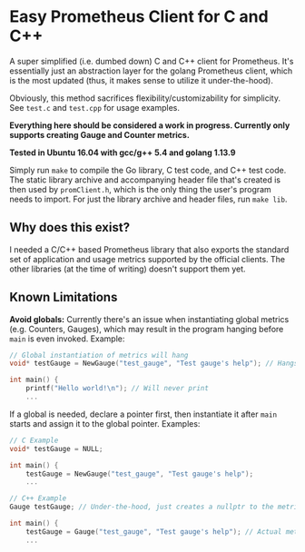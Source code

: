 # Easy Prometheus Client for C and C++
A super simplified (i.e. dumbed down) C and C++ client for Prometheus. It's essentially just an abstraction layer for the golang Prometheus client, which is the most updated (thus, it makes sense to utilize it under-the-hood).

Obviously, this method sacrifices flexibility/customizability for simplicity. See `test.c` and `test.cpp` for usage examples.

**Everything here should be considered a work in progress. Currently only supports creating Gauge and Counter metrics.**

**Tested in Ubuntu 16.04 with gcc/g++ 5.4 and golang 1.13.9**

Simply run `make` to compile the Go library, C test code, and C++ test code. The static library archive and accompanying header file that's created is then used by `promClient.h`, which is the only thing the user's program needs to import. For just the library archive and header files, run `make lib`.


## Why does this exist?
I needed a C/C++ based Prometheus library that also exports the standard set of application and usage metrics supported by the official clients. The other libraries (at the time of writing) doesn't support them yet.

## Known Limitations
**Avoid globals:** Currently there's an issue when instantiating global metrics (e.g. Counters, Gauges), which may result in the program hanging before `main` is even invoked. Example:

```C
// Global instantiation of metrics will hang
void* testGauge = NewGauge("test_gauge", "Test gauge's help"); // Hangs

int main() {
    printf("Hello world!\n"); // Will never print
    ...
```

If a global is needed, declare a pointer first, then instantiate it after `main` starts and assign it to the global pointer. Examples:
```C
// C Example
void* testGauge = NULL;

int main() {
    testGauge = NewGauge("test_gauge", "Test gauge's help");
    ...
```

```C++
// C++ Example
Gauge testGauge; // Under-the-hood, just creates a nullptr to the metric

int main() {
    testGauge = Gauge("test_gauge", "Test gauge's help"); // Actual metric created
    ...
```

